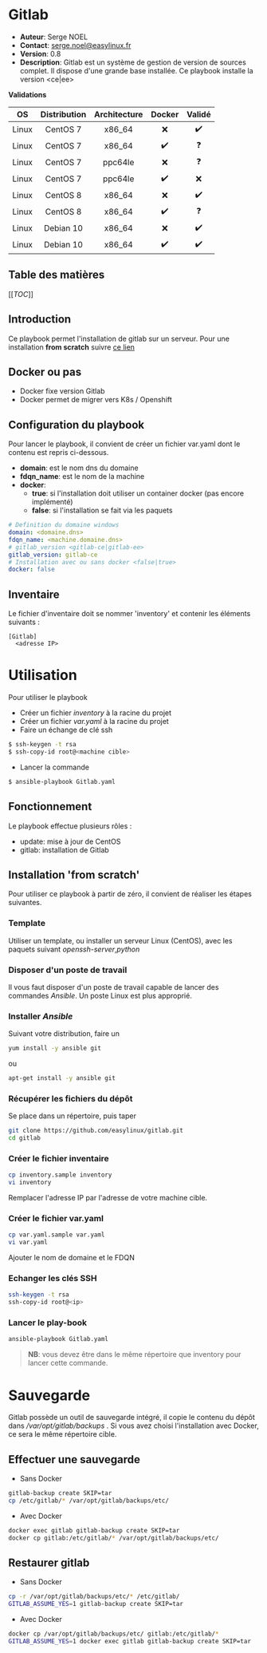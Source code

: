 # Gitlab

* **Auteur**: Serge NOEL
* **Contact**: serge.noel@easylinux.fr
* **Version**: 0.8
* **Description**: Gitlab est un système de gestion de version de sources complet. Il dispose d'une grande base installée. Ce playbook installe la version <ce|ee>

**Validations**

|  OS   | Distribution | Architecture | Docker       | Validé       |     
|:-----:|:------------:|:------------:|:------------------:|:------------------:|   
| Linux | CentOS 7     |  x86_64      | :x:                | :heavy_check_mark: |     
| Linux | CentOS 7     |  x86_64      | :heavy_check_mark: | :question:         |     
| Linux | CentOS 7     |  ppc64le     | :x:                | :question:         |     
| Linux | CentOS 7     |  ppc64le     | :heavy_check_mark: | :x:                |     
| Linux | CentOS 8     |  x86_64      | :x:                | :heavy_check_mark: |     
| Linux | CentOS 8     |  x86_64      | :heavy_check_mark: | :question:         |     
| Linux | Debian 10    |  x86_64      | :x:                | :heavy_check_mark: |     
| Linux | Debian 10    |  x86_64      | :heavy_check_mark: | :heavy_check_mark: |     


Table des matières 
------------------
[[_TOC_]]

## Introduction

Ce playbook permet l'installation de gitlab sur un serveur. Pour une installation **from scratch** suivre [ce lien](#installation-from-scratch) 

## Docker ou pas

* Docker fixe version Gitlab
* Docker permet de migrer vers K8s / Openshift



## Configuration du playbook

Pour lancer le playbook, il convient de créer un fichier var.yaml dont le contenu est repris ci-dessous.

* **domain**: est le nom dns du domaine 
* **fdqn_name**: est le nom de la machine
* **docker**: 
  * **true**: si l'installation doit utiliser un container docker (pas encore implémenté)
  * **false**: si l'installation se fait via les paquets

```yaml
# Definition du domaine windows
domain: <domaine.dns>
fdqn_name: <machine.domaine.dns>
# gitlab_version <gitlab-ce|gitlab-ee>  
gitlab_version: gitlab-ce
# Installation avec ou sans docker <false|true> 
docker: false
``` 

## Inventaire

Le fichier d'inventaire doit se nommer 'inventory' et contenir les éléments suivants :
```
[Gitlab]
  <adresse IP>
```

# Utilisation

Pour utiliser le playbook

* Créer un fichier *inventory* à la racine du projet
* Créer un fichier *var.yaml* à la racine du projet
* Faire un échange de clé ssh

```bash
$ ssh-keygen -t rsa
$ ssh-copy-id root@<machine cible>
``` 

* Lancer la commande

```bash
$ ansible-playbook Gitlab.yaml
```  

## Fonctionnement

Le playbook effectue plusieurs rôles :
* update: mise à jour de CentOS
* gitlab: installation de Gitlab

## Installation 'from scratch'

Pour utiliser ce playbook à partir de zéro, il convient de réaliser les étapes suivantes.

### Template

Utiliser un template, ou installer un serveur Linux (CentOS), avec les paquets suivant *openssh-server*,*python* 

### Disposer d'un poste de travail 

Il vous faut disposer d'un poste de travail capable de lancer des commandes *Ansible*. Un poste Linux est plus approprié.

### Installer *Ansible*

Suivant votre distribution, faire un 
```bash
yum install -y ansible git
```
ou
```bash
apt-get install -y ansible git 
```
### Récupérer les fichiers du dépôt

Se place dans un répertoire, puis taper 

```bash 
git clone https://github.com/easylinux/gitlab.git 
cd gitlab
```

### Créer le fichier inventaire

```bash
cp inventory.sample inventory
vi inventory
```
Remplacer l'adresse IP par l'adresse de votre machine cible.
 
### Créer le fichier var.yaml

```bash
cp var.yaml.sample var.yaml
vi var.yaml
```

Ajouter le nom de domaine et le FDQN

### Echanger les clés SSH

```bash
ssh-keygen -t rsa
ssh-copy-id root@<ip>
```

### Lancer le play-book

```bash
ansible-playbook Gitlab.yaml
```

> **NB**: vous devez être dans le même répertoire que inventory pour lancer cette commande.

# Sauvegarde

Gitlab possède un outil de sauvegarde intégré, il copie le contenu du dépôt dans */var/opt/gitlab/backups* . Si vous avez choisi l'installation avec Docker, ce sera le même répertoire cible. 

## Effectuer une sauvegarde

* Sans Docker
```bash
gitlab-backup create SKIP=tar
cp /etc/gitlab/* /var/opt/gitlab/backups/etc/
```
* Avec Docker
```bash
docker exec gitlab gitlab-backup create SKIP=tar
docker cp gitlab:/etc/gitlab/* /var/opt/gitlab/backups/etc/
```

## Restaurer gitlab

* Sans Docker
```bash
cp -r /var/opt/gitlab/backups/etc/* /etc/gitlab/ 
GITLAB_ASSUME_YES=1 gitlab-backup create SKIP=tar
```
* Avec Docker
```bash
docker cp /var/opt/gitlab/backups/etc/ gitlab:/etc/gitlab/* 
GITLAB_ASSUME_YES=1 docker exec gitlab gitlab-backup create SKIP=tar
```



